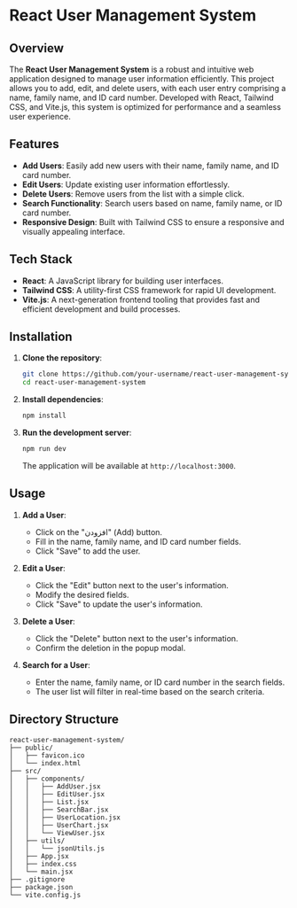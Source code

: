 # React User Management System

## Overview

The **React User Management System** is a robust and intuitive web application designed to manage user information efficiently. This project allows you to add, edit, and delete users, with each user entry comprising a name, family name, and ID card number. Developed with React, Tailwind CSS, and Vite.js, this system is optimized for performance and a seamless user experience.

## Features

- **Add Users**: Easily add new users with their name, family name, and ID card number.
- **Edit Users**: Update existing user information effortlessly.
- **Delete Users**: Remove users from the list with a simple click.
- **Search Functionality**: Search users based on name, family name, or ID card number.
- **Responsive Design**: Built with Tailwind CSS to ensure a responsive and visually appealing interface.

## Tech Stack

- **React**: A JavaScript library for building user interfaces.
- **Tailwind CSS**: A utility-first CSS framework for rapid UI development.
- **Vite.js**: A next-generation frontend tooling that provides fast and efficient development and build processes.

## Installation

1. **Clone the repository**:

    ```bash
    git clone https://github.com/your-username/react-user-management-system.git
    cd react-user-management-system
    ```

2. **Install dependencies**:

    ```bash
    npm install
    ```

3. **Run the development server**:

    ```bash
    npm run dev
    ```

    The application will be available at `http://localhost:3000`.

## Usage

1. **Add a User**:
    - Click on the "افزودن" (Add) button.
    - Fill in the name, family name, and ID card number fields.
    - Click "Save" to add the user.

2. **Edit a User**:
    - Click the "Edit" button next to the user's information.
    - Modify the desired fields.
    - Click "Save" to update the user's information.

3. **Delete a User**:
    - Click the "Delete" button next to the user's information.
    - Confirm the deletion in the popup modal.

4. **Search for a User**:
    - Enter the name, family name, or ID card number in the search fields.
    - The user list will filter in real-time based on the search criteria.

## Directory Structure

```plaintext
react-user-management-system/
├── public/
│   ├── favicon.ico
│   └── index.html
├── src/
│   ├── components/
│   │   ├── AddUser.jsx
│   │   ├── EditUser.jsx
│   │   ├── List.jsx
│   │   ├── SearchBar.jsx
│   │   ├── UserLocation.jsx
│   │   ├── UserChart.jsx
│   │   └── ViewUser.jsx
│   ├── utils/
│   │   └── jsonUtils.js
│   ├── App.jsx
│   ├── index.css
│   └── main.jsx
├── .gitignore
├── package.json
└── vite.config.js
